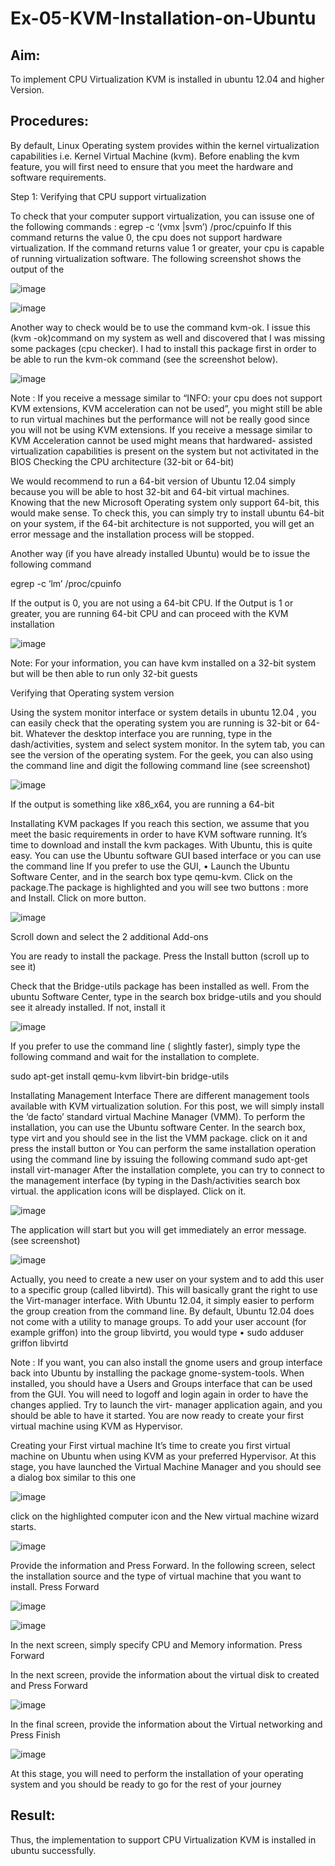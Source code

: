 # Ex-05-KVM-Installation-on-Ubuntu
## Aim:
To implement CPU Virtualization KVM is installed in ubuntu 12.04 and higher Version.

## Procedures:
By default, Linux Operating system provides within the kernel virtualization capabilities i.e. Kernel Virtual Machine (kvm). Before enabling the kvm feature, you will first need to ensure that you meet the hardware and software requirements.

Step 1: Verifying that CPU support virtualization

To check that your computer support virtualization, you can issuse one of the following commands :
egrep -c ‘(vmx |svm’) /proc/cpuinfo
If this command returns the value 0, the cpu does not support hardware virtualization. If the command returns value 1 or greater, your cpu is capable of running virtualization software. The following screenshot shows the output of the

![image](https://github.com/kannan0071/Ex-05-KVM-Installation-on-Ubuntu/assets/119641638/eed1bcf7-2297-4552-bdcb-8bc0427b2f43)

![image](https://github.com/kannan0071/Ex-05-KVM-Installation-on-Ubuntu/assets/119641638/c4973881-499b-47ff-ab2d-5a08af515988)

 
Another way to check would be to use the command kvm-ok.
I issue this (kvm -ok)command on my system as well and discovered that I was missing some packages (cpu checker). I had to install this package first in order to be able to run the kvm-ok command (see the screenshot below).

![image](https://github.com/kannan0071/Ex-05-KVM-Installation-on-Ubuntu/assets/119641638/1cbaab30-69f6-424a-b496-ebf9f1ea78db)

 

Note :
If you receive a message similar to “INFO: your cpu does not support KVM extensions, KVM acceleration can not be used”, you might still be able to run virtual machines but the performance will not be really good since you will not be using KVM extensions.
If you receive a message similar to KVM Acceleration cannot be used might means that hardwared- assisted virtualization capabilities is present on the system but not activitated in the BIOS
Checking the CPU architecture (32-bit or 64-bit)

We would recommend to run a 64-bit version of Ubuntu 12.04 simply because you will be able to host 32-bit and 64-bit virtual machines. Knowing that the new Microsoft Operating system only support 64-bit, this would make sense. To check this, you can simply try to install ubuntu 64-bit on your system, if the 64-bit architecture is not supported, you will get an error message and the installation process will be stopped.

Another way (if you have already installed Ubuntu) would be to issue the following command

egrep -c ‘lm’ /proc/cpuinfo

If the output is 0, you are not using a 64-bit CPU. If the Output is 1 or greater, you are running
64-bit CPU and can proceed with the KVM installation

![image](https://github.com/kannan0071/Ex-05-KVM-Installation-on-Ubuntu/assets/119641638/ac1945e6-9f28-496d-a378-0cbdceb29eb7)

Note: For your information, you can have kvm installed on a 32-bit system but will be then able to run only 32-bit guests

Verifying that Operating system version

Using the system monitor interface or system details in ubuntu 12.04 , you can easily check that the operating system you are running is 32-bit or 64-bit. Whatever the desktop interface you are running, type in the dash/activities, system and select system monitor. In the sytem tab, you can see the version of the operating system.
For the geek, you can also using the command line and digit the following command line (see screenshot)

![image](https://github.com/kannan0071/Ex-05-KVM-Installation-on-Ubuntu/assets/119641638/b9f9f96e-0f00-471b-88e4-35f9ce48dc65)

If the output is something like x86_x64, you are running a 64-bit
 
Installating KVM packages
If you reach this section, we assume that you meet the basic requirements in order to have KVM software running. It’s time to download and install the kvm packages. With Ubuntu, this is quite easy. You can use the Ubuntu software GUI based interface or you can use the command line
If you prefer to use the GUI,
•	Launch the Ubuntu Software Center, and in the search box type qemu-kvm. Click on the package.The package is highlighted and you will see two buttons : more and Install. Click on more button.

![image](https://github.com/kannan0071/Ex-05-KVM-Installation-on-Ubuntu/assets/119641638/5423d0c5-00ec-4512-a4f7-7782f9db2286)

Scroll down and select the 2 additional Add-ons

You are ready to install the package. Press the Install button (scroll up to see it)

Check that the Bridge-utils package has been installed as well. From the ubuntu Software Center, type in the search box bridge-utils and you should see it already installed. If not, install it
 
![image](https://github.com/kannan0071/Ex-05-KVM-Installation-on-Ubuntu/assets/119641638/ccaa7a1d-70a0-472d-a847-3a2a2d3d8c44)

If you prefer to use the command line ( slightly faster), simply type the following command and wait for the installation to complete.

sudo apt-get install qemu-kvm libvirt-bin bridge-utils

Installating Management Interface
There are different management tools available with KVM virtualization solution. For this post, we will simply install the ‘de facto’ standard virtual Machine Manager (VMM). To perform the installation, you can use the Ubuntu software Center. In the search box, type virt and you should see in the list the VMM package. click on it and press the install button
or
You can perform the same installation operation using the command line by issuing the following command
sudo apt-get install virt-manager
After the installation complete, you can try to connect to the management interface (by typing in the Dash/activities search box virtual. the application icons will be displayed. Click on it.
 
![image](https://github.com/kannan0071/Ex-05-KVM-Installation-on-Ubuntu/assets/119641638/cbeb49bf-a856-485b-8083-404f42f1f6e5)

The application will start but you will get immediately an error message. (see screenshot)

![image](https://github.com/kannan0071/Ex-05-KVM-Installation-on-Ubuntu/assets/119641638/4bfbd824-05cf-414e-94cb-c56a0eec9a09)

Actually, you need to create a new user on your system and to add this user to a specific group (called libvirtd). This will basically grant the right to use the Virt-manager interface. With Ubuntu 12.04, it simply easier to perform the group creation from the command line. By default, Ubuntu
12.04 does not come with a utility to manage groups.
To add your user account (for example griffon) into the group libvirtd, you would type
•	sudo adduser griffon libvirtd
 
Note : If you want, you can also install the gnome users and group interface back into Ubuntu by installing the package gnome-system-tools. When installed, you should have a Users and Groups interface that can be used from the GUI.
You will need to logoff and login again in order to have the changes applied. Try to launch the virt- manager application again, and you should be able to have it started. You are now ready to create your first virtual machine using KVM as Hypervisor.

Creating your First virtual machine
It’s time to create you first virtual machine on Ubuntu when using KVM as your preferred Hypervisor. At this stage, you have launched the Virtual Machine Manager and you should see a dialog box similar to this one

![image](https://github.com/kannan0071/Ex-05-KVM-Installation-on-Ubuntu/assets/119641638/ec33fe43-a2cc-4a7d-98a1-6658af0b2a37)

click on the highlighted computer icon and the New virtual machine wizard starts.

![image](https://github.com/kannan0071/Ex-05-KVM-Installation-on-Ubuntu/assets/119641638/266a4708-1788-4b9f-b0d4-e8d017196f0b)

Provide the information and Press Forward.
In the following screen, select the installation source and the type of virtual machine that you want to install. Press Forward

![image](https://github.com/kannan0071/Ex-05-KVM-Installation-on-Ubuntu/assets/119641638/ad55bd12-801e-4fee-aa56-f1bc97dfccf8)

![image](https://github.com/kannan0071/Ex-05-KVM-Installation-on-Ubuntu/assets/119641638/22ac78ab-5a88-454a-a85b-56d495a8ac6e)

In the next screen, simply specify CPU and Memory information. Press Forward
 
In the next screen, provide the information about the virtual disk to created and Press Forward

![image](https://github.com/kannan0071/Ex-05-KVM-Installation-on-Ubuntu/assets/119641638/04e50f55-e80d-450d-8264-a5d13140fcbf)

In the final screen, provide the information about the Virtual networking and Press Finish

![image](https://github.com/kannan0071/Ex-05-KVM-Installation-on-Ubuntu/assets/119641638/bf94a63c-b572-4023-a775-8e04a404112b)

At this stage, you will need to perform the installation of your operating system and you should be ready to go for the rest of your journey

## Result:
Thus, the implementation to support CPU Virtualization KVM is installed in ubuntu
successfully.
